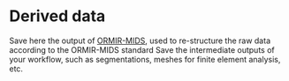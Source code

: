 # Derived data

Save here the output of [ORMIR-MIDS](https://ormir-mids.github.io/), used to re-structure the raw data according to the ORMIR-MIDS standard
Save the intermediate outputs of your workflow, such as segmentations, meshes for finite element analysis, etc.
